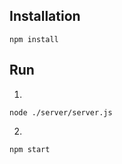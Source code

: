## Installation
```
npm install
```

## Run
1. 
```
node ./server/server.js
```
2. 
```
npm start
```

